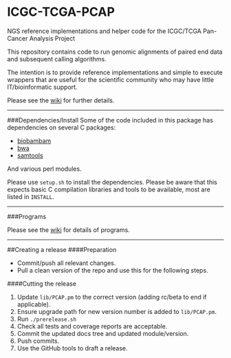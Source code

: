 ICGC-TCGA-PCAP
==============

NGS reference implementations and helper code for the ICGC/TCGA Pan-Cancer Analysis Project

This repository contains code to run genomic alignments of paired end data
and subsequent calling algorithms.

The intention is to provide reference implementations and simple to execute wrappers
that are useful for the scientific community who may have little IT/bioinformatic support.

Please see the [wiki](https://github.com/ICGC-TCGA-PanCancer/PCAP-core/wiki) for further details.

---

###Dependencies/Install
Some of the code included in this package has dependencies on several C packages:

 * [biobambam](https://github.com/gt1/biobambam)
 * [bwa](https://github.com/lh3/bwa)
 * [samtools](https://github.com/samtools/samtools)

And various perl modules.

Please use `setup.sh` to install the dependencies.  Please be aware that this expects basic C
compilation libraries and tools to be available, most are listed in `INSTALL`.

---

###Programs

Please see the [wiki](https://github.com/ICGC-TCGA-PanCancer/PCAP-core/wiki) for details of programs.

---

##Creating a release
####Preparation
* Commit/push all relevant changes.
* Pull a clean version of the repo and use this for the following steps.

####Cutting the release
1. Update `lib/PCAP.pm` to the correct version (adding rc/beta to end if applicable).
2. Ensure upgrade path for new version number is added to `lib/PCAP.pm`.
2. Run `./prerelease.sh`
3. Check all tests and coverage reports are acceptable.
4. Commit the updated docs tree and updated module/version.
5. Push commits.
6. Use the GitHub tools to draft a release.

